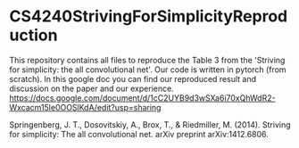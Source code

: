 # CS4240StrivingForSimplicityReproduction

This repository contains all files to reproduce the Table 3 from the 'Striving for simplicity: the all convolutional net'. 
Our code is written in pytorch (from scratch). 
In this google doc you can find our reproduced result and discussion on the paper and our experience.
https://docs.google.com/document/d/1cC2UYB9d3wSXa6i70xQhWdR2-Wxcacm15le0OOSlKdA/edit?usp=sharing

Springenberg, J. T., Dosovitskiy, A., Brox, T., & Riedmiller, M. (2014). 
Striving for simplicity: The all convolutional net. arXiv preprint arXiv:1412.6806.

